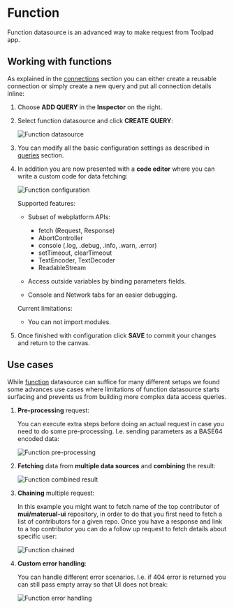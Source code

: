 # Function

<p class="description">
    Function datasource is an advanced way to make request from Toolpad app.
</p>

## Working with functions

As explained in the [connections](/toolpad/connecting-to-datasources/connections/) section you can either create a reusable connection or simply create a new query and put all connection details inline:

1. Choose **ADD QUERY** in the **Inspector** on the right.

1. Select function datasource and click **CREATE QUERY**:

   ![Function datasource](/static/toolpad/function-query-1.png)

1. You can modify all the basic configuration settings as described in [queries](/toolpad/connecting-to-datasources/queries/) section.

1. In addition you are now presented with a **code editor** where you can write a custom code for data fetching:

   ![Function configuration](/static/toolpad/function-query-2.png)

   Supported features:

   - Subset of webplatform APIs:

     - fetch (Request, Response)
     - AbortController
     - console (.log, .debug, .info, .warn, .error)
     - setTimeout, clearTimeout
     - TextEncoder, TextDecoder
     - ReadableStream

   - Access outside variables by binding parameters fields.
   - Console and Network tabs for an easier debugging.

   Current limitations:

   - You can not import modules.

1. Once finished with configuration click **SAVE** to commit your changes and return to the canvas.

## Use cases

While [function](/toolpad/connecting-to-datasources/function/) datasource can suffice for many different setups we found some advances use cases where limitations of function datasource starts surfacing and prevents us from building more complex data access queries.

1. **Pre-processing** request:

   You can execute extra steps before doing an actual request in case you need to do some pre-processing. I.e. sending parameters as a BASE64 encoded data:

   ![Function pre-processing](/static/toolpad/function-query-6.png)

1. **Fetching** data from **multiple data sources** and **combining** the result:

   ![Function combined result](/static/toolpad/function-query-3.png)

1. **Chaining** multiple request:

   In this example you might want to fetch name of the top contributor of **mui/materual-ui** repository, in order to do that you first need to fetch a list of contributors for a given repo. Once you have a response and link to a top contributor you can do a follow up request to fetch details about specific user:

   ![Function chained](/static/toolpad/function-query-4.png)

1. **Custom error handling**:

   You can handle different error scenarios. I.e. if 404 error is returned you can still pass empty array so that UI does not break:

   ![Function error handling](/static/toolpad/function-query-5.png)
